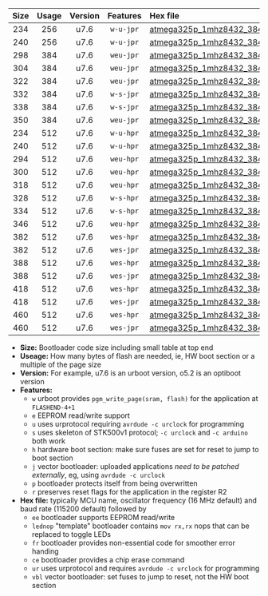 |Size|Usage|Version|Features|Hex file|
|:-:|:-:|:-:|:-:|:--|
|234|256|u7.6|`w-u-jpr`|[atmega325p_1mhz8432_38400bps_ur_vbl.hex](https://raw.githubusercontent.com/stefanrueger/urboot/main//atmega325p_1mhz8432_38400bps_ur_vbl.hex)|
|240|256|u7.6|`w-u-jpr`|[atmega325p_1mhz8432_38400bps_lednop_ur_vbl.hex](https://raw.githubusercontent.com/stefanrueger/urboot/main//atmega325p_1mhz8432_38400bps_lednop_ur_vbl.hex)|
|298|384|u7.6|`weu-jpr`|[atmega325p_1mhz8432_38400bps_ee_ur_vbl.hex](https://raw.githubusercontent.com/stefanrueger/urboot/main//atmega325p_1mhz8432_38400bps_ee_ur_vbl.hex)|
|304|384|u7.6|`weu-jpr`|[atmega325p_1mhz8432_38400bps_ee_lednop_ur_vbl.hex](https://raw.githubusercontent.com/stefanrueger/urboot/main//atmega325p_1mhz8432_38400bps_ee_lednop_ur_vbl.hex)|
|322|384|u7.6|`weu-jpr`|[atmega325p_1mhz8432_38400bps_ee_lednop_fr_ur_vbl.hex](https://raw.githubusercontent.com/stefanrueger/urboot/main//atmega325p_1mhz8432_38400bps_ee_lednop_fr_ur_vbl.hex)|
|332|384|u7.6|`w-s-jpr`|[atmega325p_1mhz8432_38400bps_vbl.hex](https://raw.githubusercontent.com/stefanrueger/urboot/main//atmega325p_1mhz8432_38400bps_vbl.hex)|
|338|384|u7.6|`w-s-jpr`|[atmega325p_1mhz8432_38400bps_lednop_vbl.hex](https://raw.githubusercontent.com/stefanrueger/urboot/main//atmega325p_1mhz8432_38400bps_lednop_vbl.hex)|
|350|384|u7.6|`weu-jpr`|[atmega325p_1mhz8432_38400bps_ee_lednop_fr_ce_ur_vbl.hex](https://raw.githubusercontent.com/stefanrueger/urboot/main//atmega325p_1mhz8432_38400bps_ee_lednop_fr_ce_ur_vbl.hex)|
|234|512|u7.6|`w-u-hpr`|[atmega325p_1mhz8432_38400bps_ur.hex](https://raw.githubusercontent.com/stefanrueger/urboot/main//atmega325p_1mhz8432_38400bps_ur.hex)|
|240|512|u7.6|`w-u-hpr`|[atmega325p_1mhz8432_38400bps_lednop_ur.hex](https://raw.githubusercontent.com/stefanrueger/urboot/main//atmega325p_1mhz8432_38400bps_lednop_ur.hex)|
|294|512|u7.6|`weu-hpr`|[atmega325p_1mhz8432_38400bps_ee_ur.hex](https://raw.githubusercontent.com/stefanrueger/urboot/main//atmega325p_1mhz8432_38400bps_ee_ur.hex)|
|300|512|u7.6|`weu-hpr`|[atmega325p_1mhz8432_38400bps_ee_lednop_ur.hex](https://raw.githubusercontent.com/stefanrueger/urboot/main//atmega325p_1mhz8432_38400bps_ee_lednop_ur.hex)|
|318|512|u7.6|`weu-hpr`|[atmega325p_1mhz8432_38400bps_ee_lednop_fr_ur.hex](https://raw.githubusercontent.com/stefanrueger/urboot/main//atmega325p_1mhz8432_38400bps_ee_lednop_fr_ur.hex)|
|328|512|u7.6|`w-s-hpr`|[atmega325p_1mhz8432_38400bps.hex](https://raw.githubusercontent.com/stefanrueger/urboot/main//atmega325p_1mhz8432_38400bps.hex)|
|334|512|u7.6|`w-s-hpr`|[atmega325p_1mhz8432_38400bps_lednop.hex](https://raw.githubusercontent.com/stefanrueger/urboot/main//atmega325p_1mhz8432_38400bps_lednop.hex)|
|346|512|u7.6|`weu-hpr`|[atmega325p_1mhz8432_38400bps_ee_lednop_fr_ce_ur.hex](https://raw.githubusercontent.com/stefanrueger/urboot/main//atmega325p_1mhz8432_38400bps_ee_lednop_fr_ce_ur.hex)|
|382|512|u7.6|`wes-hpr`|[atmega325p_1mhz8432_38400bps_ee.hex](https://raw.githubusercontent.com/stefanrueger/urboot/main//atmega325p_1mhz8432_38400bps_ee.hex)|
|382|512|u7.6|`wes-jpr`|[atmega325p_1mhz8432_38400bps_ee_vbl.hex](https://raw.githubusercontent.com/stefanrueger/urboot/main//atmega325p_1mhz8432_38400bps_ee_vbl.hex)|
|388|512|u7.6|`wes-hpr`|[atmega325p_1mhz8432_38400bps_ee_lednop.hex](https://raw.githubusercontent.com/stefanrueger/urboot/main//atmega325p_1mhz8432_38400bps_ee_lednop.hex)|
|388|512|u7.6|`wes-jpr`|[atmega325p_1mhz8432_38400bps_ee_lednop_vbl.hex](https://raw.githubusercontent.com/stefanrueger/urboot/main//atmega325p_1mhz8432_38400bps_ee_lednop_vbl.hex)|
|418|512|u7.6|`wes-hpr`|[atmega325p_1mhz8432_38400bps_ee_lednop_fr.hex](https://raw.githubusercontent.com/stefanrueger/urboot/main//atmega325p_1mhz8432_38400bps_ee_lednop_fr.hex)|
|418|512|u7.6|`wes-jpr`|[atmega325p_1mhz8432_38400bps_ee_lednop_fr_vbl.hex](https://raw.githubusercontent.com/stefanrueger/urboot/main//atmega325p_1mhz8432_38400bps_ee_lednop_fr_vbl.hex)|
|460|512|u7.6|`wes-hpr`|[atmega325p_1mhz8432_38400bps_ee_lednop_fr_ce.hex](https://raw.githubusercontent.com/stefanrueger/urboot/main//atmega325p_1mhz8432_38400bps_ee_lednop_fr_ce.hex)|
|460|512|u7.6|`wes-jpr`|[atmega325p_1mhz8432_38400bps_ee_lednop_fr_ce_vbl.hex](https://raw.githubusercontent.com/stefanrueger/urboot/main//atmega325p_1mhz8432_38400bps_ee_lednop_fr_ce_vbl.hex)|

- **Size:** Bootloader code size including small table at top end
- **Useage:** How many bytes of flash are needed, ie, HW boot section or a multiple of the page size
- **Version:** For example, u7.6 is an urboot version, o5.2 is an optiboot version
- **Features:**
  + `w` urboot provides `pgm_write_page(sram, flash)` for the application at `FLASHEND-4+1`
  + `e` EEPROM read/write support
  + `u` uses urprotocol requiring `avrdude -c urclock` for programming
  + `s` uses skeleton of STK500v1 protocol; `-c urclock` and `-c arduino` both work
  + `h` hardware boot section: make sure fuses are set for reset to jump to boot section
  + `j` vector bootloader: uploaded applications *need to be patched externally*, eg, using `avrdude -c urclock`
  + `p` bootloader protects itself from being overwritten
  + `r` preserves reset flags for the application in the register R2
- **Hex file:** typically MCU name, oscillator frequency (16 MHz default) and baud rate (115200 default) followed by
  + `ee` bootloader supports EEPROM read/write
  + `lednop` "template" bootloader contains `mov rx,rx` nops that can be replaced to toggle LEDs
  + `fr` bootloader provides non-essential code for smoother error handing
  + `ce` bootloader provides a chip erase command
  + `ur` uses urprotocol and requires `avrdude -c urclock` for programming
  + `vbl` vector bootloader: set fuses to jump to reset, not the HW boot section
